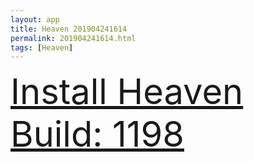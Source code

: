 ```yaml
---
layout: app
title: Heaven 201904241614
permalink: 201904241614.html
tags: [Heaven]
---
```

<div class="pure-g">
    <div class="pure-u-1-1" style="font-size: 4em">
        <a class="pure-button-primary" href="itms-services://?action=download-manifest&url=https%3A%2F%2Flitsungyisigono.github.io%2FTestScript%2Fmanifests%2F201904241614.plist"><i class="fa fa-download" aria-hidden="true"></i>Install Heaven Build: 1198</a>
    </div>
</div>